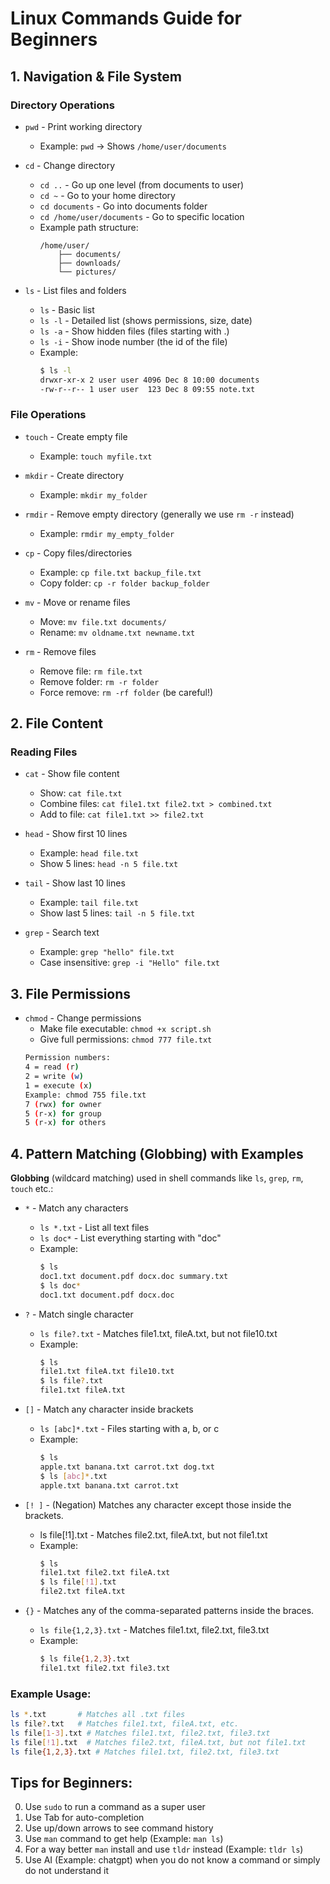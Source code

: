 # Linux Commands Guide for Beginners

## 1. Navigation & File System

### Directory Operations

- `pwd` - Print working directory

  - Example: `pwd` → Shows `/home/user/documents`

- `cd` - Change directory

  - `cd ..` - Go up one level (from documents to user)
  - `cd ~` - Go to your home directory
  - `cd documents` - Go into documents folder
  - `cd /home/user/documents` - Go to specific location
  - Example path structure:
    ```
    /home/user/
        ├── documents/
        ├── downloads/
        └── pictures/
    ```

- `ls` - List files and folders
  - `ls` - Basic list
  - `ls -l` - Detailed list (shows permissions, size, date)
  - `ls -a` - Show hidden files (files starting with .)
  - `ls -i` - Show inode number (the id of the file)
  - Example:
    ```bash
    $ ls -l
    drwxr-xr-x 2 user user 4096 Dec 8 10:00 documents
    -rw-r--r-- 1 user user  123 Dec 8 09:55 note.txt
    ```

### File Operations

- `touch` - Create empty file

  - Example: `touch myfile.txt`

- `mkdir` - Create directory

  - Example: `mkdir my_folder`

- `rmdir` - Remove empty directory (generally we use `rm -r` instead)

  - Example: `rmdir my_empty_folder`

- `cp` - Copy files/directories

  - Example: `cp file.txt backup_file.txt`
  - Copy folder: `cp -r folder backup_folder`

- `mv` - Move or rename files

  - Move: `mv file.txt documents/`
  - Rename: `mv oldname.txt newname.txt`

- `rm` - Remove files
  - Remove file: `rm file.txt`
  - Remove folder: `rm -r folder`
  - Force remove: `rm -rf folder` (be careful!)

## 2. File Content

### Reading Files

- `cat` - Show file content

  - Show: `cat file.txt`
  - Combine files: `cat file1.txt file2.txt > combined.txt`
  - Add to file: `cat file1.txt >> file2.txt`

- `head` - Show first 10 lines

  - Example: `head file.txt`
  - Show 5 lines: `head -n 5 file.txt`

- `tail` - Show last 10 lines

  - Example: `tail file.txt`
  - Show last 5 lines: `tail -n 5 file.txt`

- `grep` - Search text
  - Example: `grep "hello" file.txt`
  - Case insensitive: `grep -i "Hello" file.txt`

## 3. File Permissions

- `chmod` - Change permissions
  - Make file executable: `chmod +x script.sh`
  - Give full permissions: `chmod 777 file.txt`
  ```bash
  Permission numbers:
  4 = read (r)
  2 = write (w)
  1 = execute (x)
  Example: chmod 755 file.txt
  7 (rwx) for owner
  5 (r-x) for group
  5 (r-x) for others
  ```

## 4. Pattern Matching (Globbing) with Examples

**Globbing** (wildcard matching) used in shell commands like `ls`, `grep`, `rm`, `touch` etc.:

- `*` - Match any characters

  - `ls *.txt` - List all text files
  - `ls doc*` - List everything starting with "doc"
  - Example:
    ```bash
    $ ls
    doc1.txt document.pdf docx.doc summary.txt
    $ ls doc*
    doc1.txt document.pdf docx.doc
    ```

- `?` - Match single character

  - `ls file?.txt` - Matches file1.txt, fileA.txt, but not file10.txt
  - Example:
    ```bash
    $ ls
    file1.txt fileA.txt file10.txt
    $ ls file?.txt
    file1.txt fileA.txt
    ```

- `[]` - Match any character inside brackets
  - `ls [abc]*.txt` - Files starting with a, b, or c
  - Example:
    ```bash
    $ ls
    apple.txt banana.txt carrot.txt dog.txt
    $ ls [abc]*.txt
    apple.txt banana.txt carrot.txt
    ```
- `[! ]` - (Negation) Matches any character except those inside the brackets.

  - ls file[!1].txt - Matches file2.txt, fileA.txt, but not file1.txt
  - Example:
    ```bash
    $ ls
    file1.txt file2.txt fileA.txt
    $ ls file[!1].txt
    file2.txt fileA.txt
    ```

- `{}` - Matches any of the comma-separated patterns inside the braces.

  - `ls file{1,2,3}.txt` - Matches file1.txt, file2.txt, file3.txt
  - Example:
    ```bash
    $ ls file{1,2,3}.txt
    file1.txt file2.txt file3.txt
    ```

### Example Usage:

```bash
ls *.txt       # Matches all .txt files
ls file?.txt   # Matches file1.txt, fileA.txt, etc.
ls file[1-3].txt # Matches file1.txt, file2.txt, file3.txt
ls file[!1].txt  # Matches file2.txt, fileA.txt, but not file1.txt
ls file{1,2,3}.txt # Matches file1.txt, file2.txt, file3.txt
```

## Tips for Beginners:

0. Use `sudo` to run a command as a super user
1. Use Tab for auto-completion
2. Use up/down arrows to see command history
3. Use `man` command to get help (Example: `man ls`)
4. For a way better `man` install and use `tldr` instead (Example: `tldr ls`)
5. Use AI (Example: chatgpt) when you do not know a command or simply do not understand it
